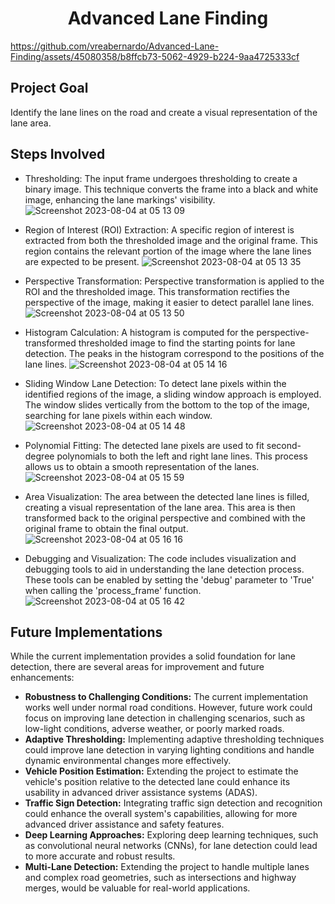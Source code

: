<div align="center">
  <h1> Advanced Lane Finding</h1>
</div>




https://github.com/vreabernardo/Advanced-Lane-Finding/assets/45080358/b8ffcb73-5062-4929-b224-9aa4725333cf





## Project Goal
Identify the lane lines on the road and create a visual representation of the lane area.

## Steps Involved
- Thresholding: The input frame undergoes thresholding to create a binary image. This technique converts the frame into a black and white image, enhancing the lane markings' visibility.
![Screenshot 2023-08-04 at 05 13 09](https://github.com/vreabernardo/Advanced-Lane-Finding/assets/45080358/73f77876-5a52-46a2-bbea-788617e2233c)

- Region of Interest (ROI) Extraction: A specific region of interest is extracted from both the thresholded image and the original frame. This region contains the relevant portion of the image where the lane lines are expected to be present.
![Screenshot 2023-08-04 at 05 13 35](https://github.com/vreabernardo/Advanced-Lane-Finding/assets/45080358/5e821e36-bb93-4db4-acf7-46c24c459a2e)

- Perspective Transformation: Perspective transformation is applied to the ROI and the thresholded image. This transformation rectifies the perspective of the image, making it easier to detect parallel lane lines.
![Screenshot 2023-08-04 at 05 13 50](https://github.com/vreabernardo/Advanced-Lane-Finding/assets/45080358/b660fa07-0878-4a0e-9391-66c8d24e1394)

- Histogram Calculation: A histogram is computed for the perspective-transformed thresholded image to find the starting points for lane detection. The peaks in the histogram correspond to the positions of the lane lines.
![Screenshot 2023-08-04 at 05 14 16](https://github.com/vreabernardo/Advanced-Lane-Finding/assets/45080358/f328ae00-1aeb-4ede-b403-18d0f0e88f55)

- Sliding Window Lane Detection: To detect lane pixels within the identified regions of the image, a sliding window approach is employed. The window slides vertically from the bottom to the top of the image, searching for lane pixels within each window.
![Screenshot 2023-08-04 at 05 14 48](https://github.com/vreabernardo/Advanced-Lane-Finding/assets/45080358/8174314d-2d81-4c98-aeda-2f48b94b1941)

- Polynomial Fitting: The detected lane pixels are used to fit second-degree polynomials to both the left and right lane lines. This process allows us to obtain a smooth representation of the lanes.
![Screenshot 2023-08-04 at 05 15 59](https://github.com/vreabernardo/Advanced-Lane-Finding/assets/45080358/c2bd29a8-5412-4f8c-beeb-278ce4393443)

- Area Visualization: The area between the detected lane lines is filled, creating a visual representation of the lane area. This area is then transformed back to the original perspective and combined with the original frame to obtain the final output.
![Screenshot 2023-08-04 at 05 16 16](https://github.com/vreabernardo/Advanced-Lane-Finding/assets/45080358/716f1116-b94d-4d4f-966f-4038fdbcefb0)
- Debugging and Visualization: The code includes visualization and debugging tools to aid in understanding the lane detection process. These tools can be enabled by setting the 'debug' parameter to 'True' when calling the 'process_frame' function.
![Screenshot 2023-08-04 at 05 16 42](https://github.com/vreabernardo/Advanced-Lane-Finding/assets/45080358/5a135358-7aee-4416-83a6-889a0a500ce4)

## Future Implementations
While the current implementation provides a solid foundation for lane detection, there are several areas for improvement and future enhancements:
- **Robustness to Challenging Conditions:** The current implementation works well under normal road conditions. However, future work could focus on improving lane detection in challenging scenarios, such as low-light conditions, adverse weather, or poorly marked roads.
- **Adaptive Thresholding:** Implementing adaptive thresholding techniques could improve lane detection in varying lighting conditions and handle dynamic environmental changes more effectively.
- **Vehicle Position Estimation:** Extending the project to estimate the vehicle's position relative to the detected lane could enhance its usability in advanced driver assistance systems (ADAS).
- **Traffic Sign Detection:** Integrating traffic sign detection and recognition could enhance the overall system's capabilities, allowing for more advanced driver assistance and safety features.
- **Deep Learning Approaches:** Exploring deep learning techniques, such as convolutional neural networks (CNNs), for lane detection could lead to more accurate and robust results.
- **Multi-Lane Detection:** Extending the project to handle multiple lanes and complex road geometries, such as intersections and highway merges, would be valuable for real-world applications.
